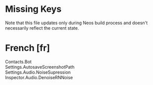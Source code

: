 # Missing Keys
Note that this file updates only during Neos build process and doesn't necessarily reflect the current state.

# French [fr]
Contacts.Bot  
Settings.AutosaveScreenshotPath  
Settings.Audio.NoiseSupression  
Inspector.Audio.DenoiseRNNoise  

